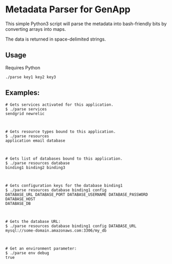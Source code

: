 # Metadata Parser for GenApp

This simple Python3 script will parse the metadata into bash-friendly bits
by converting arrays into maps.

The data is returned in space-delimited strings.

## Usage
Requires Python

	./parse key1 key2 key3

## Examples:

	# Gets services activated for this application.
	$ ./parse services
	sendgrid newrelic



	# Gets resource types bound to this application.
	$ ./parse resources
	application email database



	# Gets list of databases bound to this application.
	$ ./parse resources database
	binding1 binding2 binding3



	# Gets configuration keys for the database binding1
	$ ./parse resources database binding1 config
	DATABASE_URL DATABASE_PORT DATABASE_USERNAME DATABASE_PASSWORD DATABASE_HOST 
	DATABASE_DB



	# Gets the database URL:
	$ ./parse resources database binding1 config DATABASE_URL
	mysql://some-domain.amazonaws.com:3306/my_db



	# Get an environment parameter:
	$ ./parse env debug
	true
